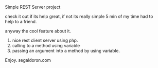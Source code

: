 Simple REST Server project

check it out if its help great, if not its really simple 5 min of my time had to help to a friend.

anyway the cool feature about it.

1. nice rest client server using php.
2. calling to a method using variable
3. passing an argument into a method by using variable.



Enjoy.
segaldoron.com
